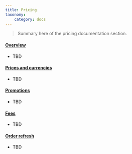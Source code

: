 ```yaml
---
title: Pricing
taxonomy:
    category: docs
---
```


>Summary here of the pricing documentation section.

#### [Overview](01.overview)
- TBD

#### [Prices and currencies](02.prices-and-currencies)
- TBD

#### [Promotions](03.promotions)
- TBD

#### [Fees](04.fees)
- TBD

#### [Order refresh](05.order-refresh)
- TBD
